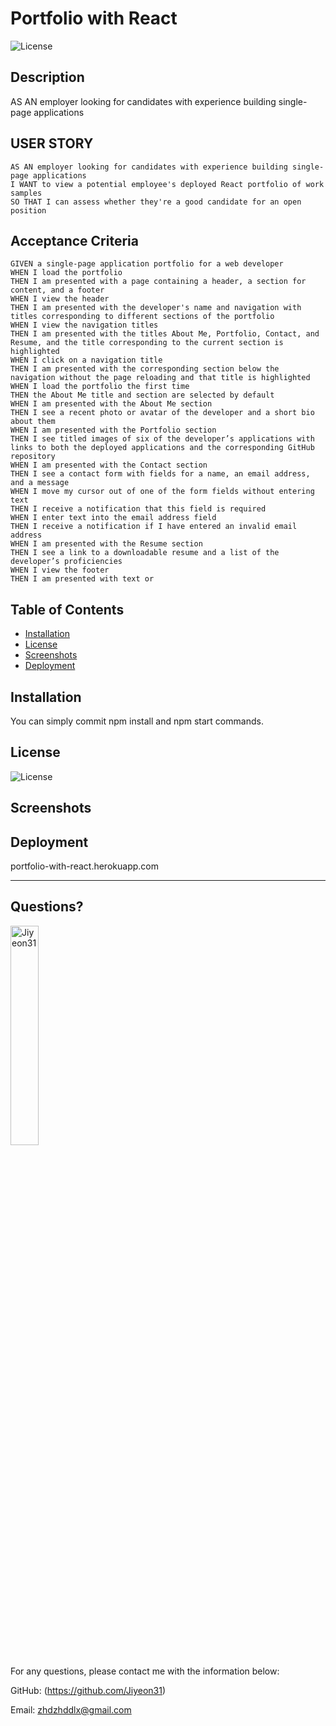   # Portfolio with React 
  ![License](https://img.shields.io/badge/License-MIT-yellow.svg)
  
  ## Description 
  
  AS AN employer looking for candidates with experience building single-page applications
  
  ## USER STORY
  
  ```text
  AS AN employer looking for candidates with experience building single-page applications
  I WANT to view a potential employee's deployed React portfolio of work samples
  SO THAT I can assess whether they're a good candidate for an open position
  ```
  
  ## Acceptance Criteria
  
  ```text
  GIVEN a single-page application portfolio for a web developer
  WHEN I load the portfolio
  THEN I am presented with a page containing a header, a section for content, and a footer
  WHEN I view the header
  THEN I am presented with the developer's name and navigation with titles corresponding to different sections of the portfolio
  WHEN I view the navigation titles
  THEN I am presented with the titles About Me, Portfolio, Contact, and Resume, and the title corresponding to the current section is highlighted
  WHEN I click on a navigation title
  THEN I am presented with the corresponding section below the navigation without the page reloading and that title is highlighted
  WHEN I load the portfolio the first time
  THEN the About Me title and section are selected by default
  WHEN I am presented with the About Me section
  THEN I see a recent photo or avatar of the developer and a short bio about them
  WHEN I am presented with the Portfolio section
  THEN I see titled images of six of the developer’s applications with links to both the deployed applications and the corresponding GitHub repository
  WHEN I am presented with the Contact section
  THEN I see a contact form with fields for a name, an email address, and a message
  WHEN I move my cursor out of one of the form fields without entering text
  THEN I receive a notification that this field is required
  WHEN I enter text into the email address field
  THEN I receive a notification if I have entered an invalid email address
  WHEN I am presented with the Resume section
  THEN I see a link to a downloadable resume and a list of the developer’s proficiencies
  WHEN I view the footer
  THEN I am presented with text or
  ```
  
  ## Table of Contents
  * [Installation](#installation)
  * [License](#license)
  * [Screenshots](#screenshots)
  * [Deployment](#deployment)
  
  ## Installation
  
  You can simply commit npm install and npm start commands.

    
  ## License
    
  ![License](https://img.shields.io/badge/License-MIT-yellow.svg)
  
  ## Screenshots
  
  ## Deployment
  
  portfolio-with-react.herokuapp.com
  
  ---
  
  ## Questions?
  <img src="https://avatars.githubusercontent.com/u/94870473?v=4" alt="Jiyeon31" width="30%" height="30%" />
  
  For any questions, please contact me with the information below:
 
  GitHub: (https://github.com/Jiyeon31)<br />

  
  Email: zhdzhddlx@gmail.com
  
